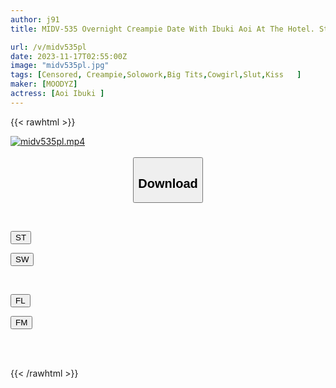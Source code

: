 ```yaml
---
author: j91
title: MIDV-535 Overnight Creampie Date With Ibuki Aoi At The Hotel. Starting With Lovey-dovey Love, I Get Turned Into A Super Slut

url: /v/midv535pl
date: 2023-11-17T02:55:00Z
image: "midv535pl.jpg"
tags: [Censored, Creampie,Solowork,Big Tits,Cowgirl,Slut,Kiss	]
maker: [MOODYZ]
actress: [Aoi Ibuki ]
---
```



{{< rawhtml >}}

<div class="video" data-videoid="jkXd2rdYV8hzram">
    <a href="javascript:;">
        <img src="https://my.j91.asia/v/midv535pl/midv535pl.jpg" width="WIDTH" height="HEIGHT" alt="midv535pl.mp4" loading="lazy">
    </a>
</div>

<script type="text/javascript" src="https://j91.asia/asset/on-demand-st.js"></script>

<br>
  <link rel="stylesheet" href="https://j91.asia/asset/bs5.css">
  
  <center>
  <button class="btn btn-primary" type="button" data-bs-toggle="collapse" data-bs-target=".multi-collapse" aria-expanded="false" aria-controls="multiCollapseExample1 multiCollapseExample2"><h2>Download</h2></button></center>
</p>
<div class="row">
  <div class="col">
    <div class="collapse multi-collapse" id="multiCollapseExample1">
      <div class="card card-body">
	      	      <br>
<div class="buttons">  
<p><a href="https://streamtape.to/v/jkXd2rdYV8hzram" target="_blank"><button class="btn-hover color-3"><i class="fa fa-download"></i> ST</button></a></p>
<p><a href="https://sfastwish.com/sr8w1dvm6rht" target="_blank"><button class="btn-hover color-2"><i class="fa fa-download"></i> SW</button></a></p></div>
    </div>
  </div>
</div>
  <div class="col">
    <div class="collapse multi-collapse" id="multiCollapseExample2">
      <div class="card card-body">
	      <br>
<div class="buttons">
<p><a href="javascript:;" target="_blank"><button class="btn-hover color-9"><i class="fa fa-download"></i> FL</button></a></p>
<p><a href="javascript:;" target="_blank"><button class="btn-hover color-8"><i class="fa fa-download"></i> FM</button></a></p></div>
<br><br>
      </div>
    </div>
  </div>
</div>

{{< /rawhtml >}}
